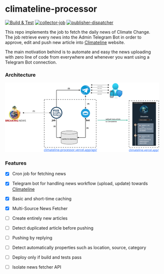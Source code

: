 # climateline-processor

[![Build & Test](https://github.com/margostino/climateline-processor/actions/workflows/main.yml/badge.svg?branch=master)](https://github.com/margostino/climateline-processor/actions/workflows/main.yml)
[![collector-job](https://github.com/margostino/climateline-processor/actions/workflows/publisher-dispatcher.yml/badge.svg?branch=master)](https://github.com/margostino/climateline-processor/actions/workflows/publisher-dispatcher.yml)
[![publisher-dispatcher](https://github.com/margostino/climateline-processor/actions/workflows/publisher-dispatcher.yml/badge.svg?branch=master)](https://github.com/margostino/climateline-processor/actions/workflows/publisher-dispatcher.yml)

This repo implements the job to fetch the daily news of Climate Change.  
The job retrieve every news into the Admin Telegram Bot in order to approve, edit and push new article into [Climateline](https://climateline.vercel.app/) website.

The main motivation behind is to automate and easy the news uploading with zero line of code from everywhere and whenever you want using a Telegram Bot connection. 

### Architecture

![](assets/architecture.png#100x)

### Features

- [x] Cron job for fetching news
- [x] Telegram bot for handling news workflow (upload, update) towards [Climateline](https://climateline.vercel.app/)
- [x] Basic and short-time caching
- [x] Multi-Source News Fetcher
- [ ] Create entirely new articles
- [ ] Detect duplicated article before pushing
- [ ] Pushing by replying
- [ ] Detect automatically properties such as location, source, category
- [ ] Deploy only if build and tests pass
- [ ] Isolate news fetcher API


